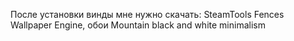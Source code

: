 После установки винды мне нужно скачать:
SteamTools
Fences
Wallpaper Engine, обои Mountain black and white minimalism

